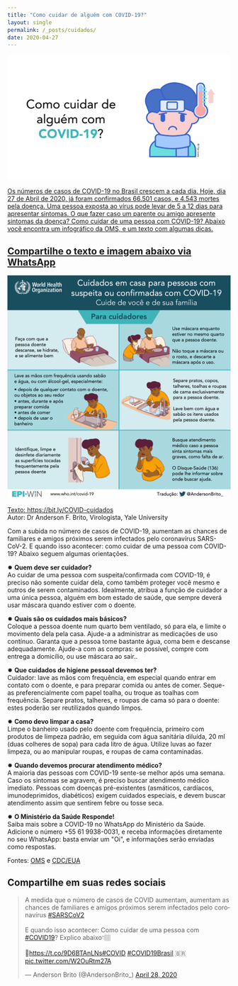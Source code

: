 ```yaml
---
title: "Como cuidar de alguém com COVID-19?"
layout: single
permalink: /_posts/cuidados/
date: 2020-04-27
---
```


<a href="https://bit.ly/COVID-cuidados"><img src="/assets/images/cuidados_capa.png" width="700">

Os números de casos de COVID-19 no Brasil crescem a cada dia. Hoje, dia 27 de Abril de 2020, já foram confirmados 66.501 casos, e 4.543 mortes pela doença. Uma pessoa exposta ao vírus pode levar de 5 a 12 dias para apresentar sintomas. O que fazer caso um parente ou amigo apresente sintomas da doença? Como cuidar de uma pessoa com COVID-19? Abaixo você encontra um infográfico da OMS, e um texto com algumas dicas.

## Compartilhe o texto e imagem abaixo via WhatsApp

<img src="/assets/images/cuidados.png">

Texto: <https://bit.ly/COVID-cuidados><br>
Autor: Dr Anderson F. Brito, Virologista, Yale University

Com a subida no número de casos de COVID-19, aumentam as chances de familiares e amigos próximos serem infectados pelo coronavírus SARS-CoV-2. E quando isso acontecer: como cuidar de uma pessoa com COVID-19? Abaixo seguem algumas orientações.

✹ **Quem deve ser cuidador?**<br />
Ao cuidar de uma pessoa com suspeita/confirmada com COVID-19, é preciso não somente cuidar dela, como também proteger você mesmo e outros de serem contaminados. Idealmente, atribua a função de cuidador a uma única pessoa, alguém em bom estado de saúde, que sempre deverá usar máscara quando estiver com o doente.


✹ **Quais são os cuidados mais básicos?**<br />
Coloque a pessoa doente num quarto bem ventilado, só para ela, e limite o movimento dela pela casa. Ajude-a a administrar as medicações de uso contínuo. Garanta que a pessoa tome bastante água, coma bem e descanse adequadamente. Ajude-a com as compras: se possível, compre com entrega a domicílio, ou use máscara ao sair..


✹ **Que cuidados de higiene pessoal devemos ter?**<br />
Cuidador: lave as mãos com frequência, em especial quando entrar em contato com o doente, e para preparar comida ou antes de comer. Seque-as preferencialmente com papel toalha, ou troque as toalhas com frequência. Separe pratos, talheres, e roupas de cama só para o doente: estes poderão ser reutilizados quando limpos.


✹ **Como devo limpar a casa?**<br />
Limpe o banheiro usado pelo doente com frequência, primeiro com produtos de limpeza padrão, em seguida com água sanitária diluída, 20 ml (duas colheres de sopa) para cada litro de água. Utilize luvas ao fazer limpeza, ou ao manipular roupas, e roupas de cama contaminadas.


✹ **Quando devemos procurar atendimento médico?**<br />
A maioria das pessoas com COVID-19 sente-se melhor após uma semana. Caso os sintomas se agravem, é preciso buscar atendimento médico imediato. Pessoas com doenças pré-existentes (asmáticos, cardíacos, imunodeprimidos, diabéticos) exigem cuidados especiais, e devem buscar atendimento assim que sentirem febre ou tosse seca.


✹ **O Ministério da Saúde Responde!**<br />
Saiba mais sobre a COVID-19 no WhatsApp do Ministério da Saúde. Adicione o número +55 61 9938-0031, e receba informações diretamente no seu WhatsApp: basta enviar um "Oi", e informações serão enviadas como respostas.


Fontes: [OMS](https://apps.who.int/iris/rest/bitstreams/1272288/retrieve) e [CDC/EUA](https://www.cdc.gov/coronavirus/2019-ncov/if-you-are-sick/care-for-someone.html)


## Compartilhe em suas redes sociais
<blockquote class="twitter-tweet"><p lang="pt" dir="ltr">A medida que o número de casos de COVID aumentam, aumentam as chances de familiares e amigos próximos serem infectados pelo coronavírus <a href="https://twitter.com/hashtag/SARSCoV2?src=hash&amp;ref_src=twsrc%5Etfw">#SARSCoV2</a><br><br>E quando isso acontecer: Como cuidar de uma pessoa com <a href="https://twitter.com/hashtag/COVID19?src=hash&amp;ref_src=twsrc%5Etfw">#COVID19</a>? Explico abaixo👇🏽<br><br>🔗<a href="https://t.co/9D6BTAnLNs">https://t.co/9D6BTAnLNs</a><a href="https://twitter.com/hashtag/COVID?src=hash&amp;ref_src=twsrc%5Etfw">#COVID</a> <a href="https://twitter.com/hashtag/COVID19Brasil?src=hash&amp;ref_src=twsrc%5Etfw">#COVID19Brasil</a> 🇧🇷 <a href="https://t.co/W2OuRtm27A">pic.twitter.com/W2OuRtm27A</a></p>&mdash; Anderson Brito (@AndersonBrito_) <a href="https://twitter.com/AndersonBrito_/status/1254970302863421445?ref_src=twsrc%5Etfw">April 28, 2020</a></blockquote> <script async src="https://platform.twitter.com/widgets.js" charset="utf-8"></script>
